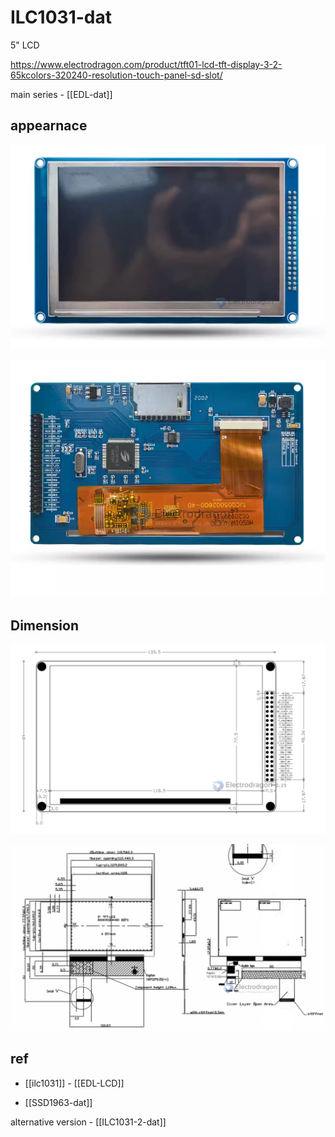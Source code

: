 
# ILC1031-dat 

5" LCD 

https://www.electrodragon.com/product/tft01-lcd-tft-display-3-2-65kcolors-320240-resolution-touch-panel-sd-slot/

main series - [[EDL-dat]] 


## appearnace 

![](2023-11-01-14-11-41.png)

![](2023-11-01-14-10-18.png)

## Dimension 

![](2023-11-01-14-11-14.png)

![](2023-11-01-14-14-50.png)



## ref 

- [[ilc1031]] - [[EDL-LCD]]

- [[SSD1963-dat]]

alternative version - [[ILC1031-2-dat]]